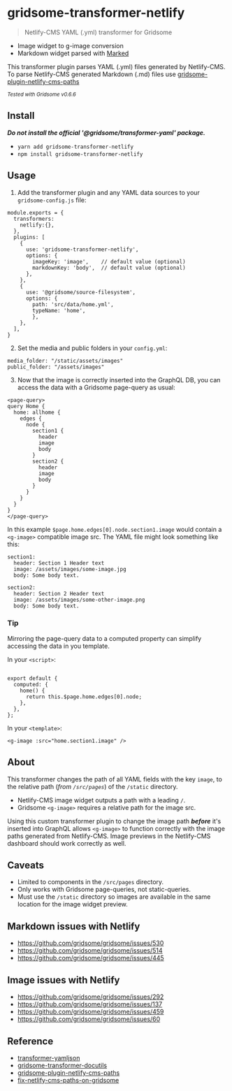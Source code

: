 # gridsome-transformer-netlify

> Netlify-CMS YAML (.yml) transformer for Gridsome
- Image widget to g-image conversion
- Markdown widget parsed with [Marked](https://www.npmjs.com/package/marked)

This transformer plugin parses YAML (.yml) files generated by Netlify-CMS. To parse Netlify-CMS generated Markdown (.md) files use [gridsome-plugin-netlify-cms-paths](https://github.com/tyrion/gridsome-plugin-netlify-cms-paths)

<small>*Tested with Gridsome v0.6.6*</small>


## Install

__*Do not install the official '@gridsome/transformer-yaml' package.*__

- `yarn add gridsome-transformer-netlify`
- `npm install gridsome-transformer-netlify`

## Usage

1. Add the transformer plugin and any YAML data sources to your `gridsome-config.js` file:
```
module.exports = {
  transformers:
    netlify:{},
  },
  plugins: [
    {
      use: 'gridsome-transformer-netlify',
      options: {
        imageKey: 'image',    // default value (optional)
        markdownKey: 'body',  // default value (optional)
      },
    },
    {
      use: '@gridsome/source-filesystem',
      options: {
        path: 'src/data/home.yml',
        typeName: 'home',
        },
    },
  ],
}
```

2. Set the media and public folders in your `config.yml`:
```
media_folder: "/static/assets/images"
public_folder: "/assets/images"
```

3. Now that the image is correctly inserted into the GraphQL DB, you can access the data with a Gridsome page-query as usual:
```
<page-query>
query Home {
  home: allhome {
    edges {
      node {
        section1 {
          header
          image
          body
        }
        section2 {
          header
          image
          body
        }
      }
    }
  }
}
</page-query>
```

In this example `$page.home.edges[0].node.section1.image` would contain a `<g-image>` compatible image src. The YAML file might look something like this:
```
section1:
  header: Section 1 Header text
  image: /assets/images/some-image.jpg
  body: Some body text.

section2:
  header: Section 2 Header text
  image: /assets/images/some-other-image.png
  body: Some body text.
```

### Tip

Mirroring the page-query data to a computed property can simplify accessing the data in you template.

In your `<script>`:
```

export default {
  computed: {
    home() {
      return this.$page.home.edges[0].node;
    },
  },
};
```

In your `<template>`:
```
<g-image :src="home.section1.image" />
```


## About

This transformer changes the path of all YAML fields with the key `image`, to the relative path (*from `/src/pages`*) of the `/static` directory.

- Netlify-CMS image widget outputs a path with a leading `/`.
- Gridsome `<g-image>` requires a relative path for the image src.

Using this custom transformer plugin to change the image path __*before*__ it's inserted into GraphQL allows `<g-image>` to function correctly with the image paths generated from Netlify-CMS. Image previews in the Netlify-CMS dashboard should work correctly as well.


## Caveats

- Limited to components in the `/src/pages` directory.
- Only works with Gridsome page-queries, not static-queries.
- Must use the `/static` directory so images are available in the same location for the image widget preview.


## Markdown issues with Netlify

- https://github.com/gridsome/gridsome/issues/530
- https://github.com/gridsome/gridsome/issues/514
- https://github.com/gridsome/gridsome/issues/445


## Image issues with Netlify

- https://github.com/gridsome/gridsome/issues/292
- https://github.com/gridsome/gridsome/issues/137
- https://github.com/gridsome/gridsome/issues/459
- https://github.com/gridsome/gridsome/issues/60


## Reference

- [transformer-yamljson](https://github.com/namoda378/transformer-yamljson)
- [gridsome-transformer-docutils](https://github.com/vberlier/gridsome-transformer-docutils)
- [gridsome-plugin-netlify-cms-paths](https://github.com/tyrion/gridsome-plugin-netlify-cms-paths)
- [fix-netlify-cms-paths-on-gridsome](https://germano.dev/fix-netlify-cms-paths-on-gridsome)
